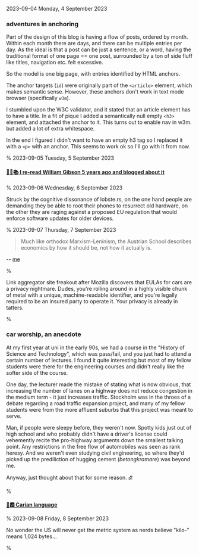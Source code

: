 2023-09-04 Monday,  4 September 2023

### adventures in anchoring

Part of the design of this blog is having a flow of posts, ordered by month. Within each month there are days, and there can be multiple entries per day. As the ideal is that a post can be just a sentence, or a word, having the traditional format of one page == one post, surrounded by a ton of side fluff like titles, navigation etc. felt excessive.

So the model is one big page, with entries identified by HTML anchors. 

The anchor targets (`id`) were originally part of the `<article>` element, which makes semantic sense. However, these anchors don't work in text mode browser (specifically `w3m`). 

I stumbled upon the W3C validator, and it stated that an article element has to have a title. In a fit of pique I added a semantically null empty `<h3>` element, and attached the anchor to it. This turns out to enable nav in w3m. but added a lot of extra whitespace. 

In the end I figured I didn't want to have an empty h3 tag so I replaced it with a `<p>` with an anchor. This seems to work ok so I'll go with it from now.

%
2023-09-05 Tuesday,  5 September 2023

#### [🔗🚀📚 I re-read William Gibson 5 years ago and blogged about it](https://gerikson.com/blog/books/read/Trilogy-of-Trilogies.html)

%
2023-09-06 Wednesday,  6 September 2023

Struck by the cognitive dissonance of lobste.rs, on the one hand people are demanding they be able to root their phones to resurrect old hardware, on the other they are raging against a proposed EU regulation that would enforce software updates for older devices. 

%
2023-09-07 Thursday,  7 September 2023

> Much like orthodox Marxism-Leninism, the Austrian School describes economics by how it should be, not how it actually is.

-- [me](https://lobste.rs/s/kl46df/new_eu_rules_smartphones_tablets_will#c_us28pz)

%

Link aggregator site freakout after Mozilla discovers that EULAs for cars are a privacy nightmare. Dudes, you're rolling around in a highly visible chunk of metal with a unique, machine-readable identifier, and you're legally required to be an insured party to operate it. Your privacy is already in tatters.

%

### car worship, an anecdote

At my first year at uni in the early 90s, we had a course in the "History of Science and Technology", which was pass/fail, and you just had to attend a certain number of lectures. I found it quite interesting but most of my fellow students were there for the engineering courses and didn't really like the softer side of the course.

One day, the lecturer made the mistake of stating what is now obvious, that increasing the number of lanes on a highway does not reduce congestion in the medium term - it just increases traffic. Stockholm was in the throes of a debate regarding a road traffic expansion project, and many of my fellow students were from the more affluent suburbs that this project was meant to serve.

Man, if people were sleepy before, they weren't now. Spotty kids just out of high school and who probably didn't have a driver's license could vehemently recite the pro-highway arguments down the smallest talking point. Any restrictions in the free flow of automobiles was seen as rank heresy. And we weren't even studying civil engineering, so where they'd picked up the prediliction of hugging cement (*betongkramare*) was beyond me.

Anyway, just thought about that for some reason. ⛐

%

#### [🔗🆆 Carian language](https://en.wikipedia.org/wiki/Carian_language)

%
2023-09-08 Friday,  8 September 2023

No wonder the US will never get the metric system as nerds believe "kilo-" means 1,024 bytes... 

%
